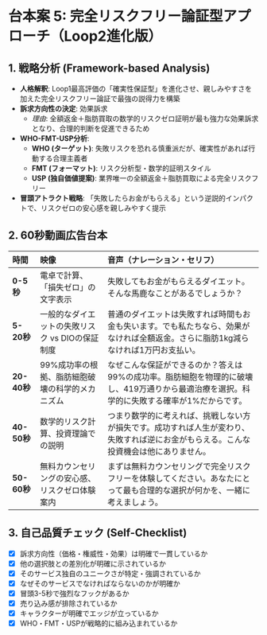 # 台本案 5: 完全リスクフリー論証型アプローチ（Loop2進化版）

## 1. 戦略分析 (Framework-based Analysis)

* **人格解釈**: Loop1最高評価の「確実性保証型」を進化させ、親しみやすさを加えた完全リスクフリー論証で最強の説得力を構築
* **訴求方向性の決定**: 効果訴求
    * *理由*: 全額返金＋脂肪買取の数学的リスクゼロ証明が最も強力な効果訴求となり、合理的判断を促進できるため
* **WHO-FMT-USP分析**:
    * **WHO (ターゲット)**: 失敗リスクを恐れる慎重派だが、確実性があれば行動する合理主義者
    * **FMT (フォーマット)**: リスク分析型・数学的証明スタイル
    * **USP (独自価値提案)**: 業界唯一の全額返金＋脂肪買取による完全リスクフリー
* **冒頭アトラクト戦略**: 「失敗したらお金がもらえる」という逆説的インパクトで、リスクゼロの安心感を親しみやすく提示

## 2. 60秒動画広告台本

| 時間      | 映像                               | 音声（ナレーション・セリフ）                               | 
| :-------- | :--------------------------------- | :--------------------------------------------------------- |
| **0-5秒** | 電卓で計算、「損失ゼロ」の文字表示 | 失敗してもお金がもらえるダイエット。そんな馬鹿なことがあるでしょうか？ |
| **5-20秒**| 一般的なダイエットの失敗リスク vs DIOの保証制度 | 普通のダイエットは失敗すれば時間もお金も失います。でも私たちなら、効果がなければ全額返金。さらに脂肪1kg減らなければ1万円お支払い。 |
| **20-40秒**| 99%成功率の根拠、脂肪細胞破壊の科学的メカニズム | なぜこんな保証ができるのか？答えは99%の成功率。脂肪細胞を物理的に破壊し、419万通りから最適治療を選択。科学的に失敗する確率が1%だからです。 |
| **40-50秒**| 数学的リスク計算、投資理論での説明 | つまり数学的に考えれば、挑戦しない方が損失です。成功すれば人生が変わり、失敗すれば逆にお金がもらえる。こんな投資機会は他にありません。 |
| **50-60秒**| 無料カウンセリングの安心感、リスクゼロ体験案内 | まずは無料カウンセリングで完全リスクフリーを体験してください。あなたにとって最も合理的な選択が何かを、一緒に考えましょう。 |

## 3. 自己品質チェック (Self-Checklist)

- [x] 訴求方向性（価格・権威性・効果）は明確で一貫しているか
- [x] 他の選択肢との差別化が明確に示されているか
- [x] そのサービス独自のユニークさが特定・強調されているか
- [x] なぜそのサービスでなければならないのかが明確か
- [x] 冒頭3-5秒で強烈なフックがあるか
- [x] 売り込み感が排除されているか
- [x] キャラクターが明確でエッジが立っているか
- [x] WHO・FMT・USPが戦略的に組み込まれているか